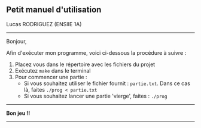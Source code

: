 ## Petit manuel d'utilisation

Lucas RODRIGUEZ
(ENSIIE 1A)

***

Bonjour,

Afin d'exécuter mon programme, voici ci-dessous la procédure à suivre :

1. Placez vous dans le répertoire avec les fichiers du projet
2. Exécutez `make` dans le terminal
3. Pour commencer une partie :
    - Si vous souhaitez utiliser le fichier fournit : `partie.txt`. Dans ce cas là, faites `./prog < partie.txt`
    - Si vous souhaitez lancer une partie 'vierge', faites : `./prog`
    

***
**Bon jeu !!**
***